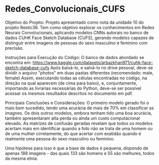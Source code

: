 # Redes_Convolucionais_CUFS

Objetivo do Projeto: Projeto apresentado como nota da unidade 10 do projeto Restic36. Tem como objetivo explorar os conhecimentos em Redes Neurais Convolucionais, aplicando modelos CNNs autorais no banco de dados CUHK Face Sketch Database (CUFS), gerando modelos capazes de distinguir entre imagens de pessoas do sexo masculino e feminino com precisão.

Instruções para Execução do Código: O banco de dados abordado se encontra em: https://www.kaggle.com/datasets/arbazkhan971/cuhk-face-sketch-database-cufs
Após baixá-lo, e salvá-lo no drive pessoal, deve-se dividir o arquivo "photos" em duas pastas diferentes (recomendado: male, female)
Assim, executando todas as células encontradas no código, na direção na qual aparecem (de cima para baixo), e, conjuntamente, importando as livrarias necessárias do Python, deve-se ser possível acessar os mesmos resultados descritos no documento em pdf.

Principais Conclusões e Considerações: O primeiro modelo gerado foi o mais bem sucedido, tendo uma acurácia de mais de 70% em classificar as imagnes.
Os dois outros modelos, embora tenham tido uma boa acurácia, também apresentaram alta perda ou ainda um custo computacional elevado.
As matrizes de confusão geradas revelam que todos os modelos acertam mais em identificar quando a foto não se trata de uma homem ou de uma mulher cirretamente, do que acertar com exatidão quando é realmente uma pessoa do sexo masculino ou feminino. 

Uma hipótese para isso é que a base de dados é pequena, dispondo de apenas 188 imagens - das quais 133 são homens e 55 são melhures, todos da mesma etnia.
